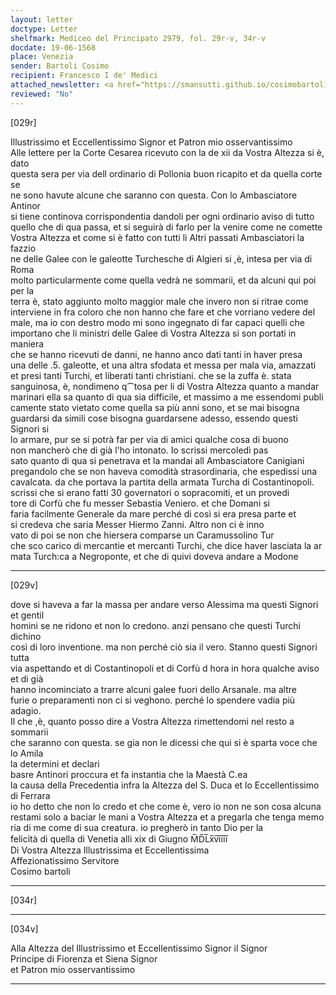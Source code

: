 ```yaml
---
layout: letter
doctype: Letter
shelfmark: Mediceo del Principato 2979, fol. 29r-v, 34r-v
docdate: 19-06-1568
place: Venezia
sender: Bartoli Cosimo
recipient: Francesco I de' Medici
attached_newsletter: <a href="https://smansutti.github.io/cosimobartoli/texts/3080_083/">3080_083</a>
reviewed: "No"
---
```


[029r]  
  
  
Illustrissimo et Eccellentissimo Signor et Patron mio osservantissimo  
Alle lettere per la Corte Cesarea ricevuto con la de xii da Vostra Altezza si è, dato  
questa sera per via dell ordinario di Pollonia buon ricapito et da quella corte se  
ne sono havute alcune che saranno con questa. Con lo Ambasciatore Antinor  
si tiene continova corrispondentia dandoli per ogni ordinario aviso di tutto  
quello che di qua passa, et si seguirà di farlo per la venire come ne comette  
Vostra Altezza et come si è fatto con tutti li Altri passati Ambasciatori la fazzio  
ne delle Galee con le galeotte Turchesche di Algieri si ,è, intesa per via di Roma  
molto particularmente come quella vedrà ne sommarii, et da alcuni qui poi per la  
terra è, stato aggiunto molto maggior male che invero non si ritrae come  
interviene in fra coloro che non hanno che fare et che vorriano vedere del  
male, ma io con destro modo mi sono ingegnato di far capaci quelli che  
importano che li ministri delle Galee di Vostra Altezza si son portati in maniera  
che se hanno ricevuti de danni, ne hanno anco dati tanti in haver presa  
una delle .5. galeotte, et una altra sfodata et messa per mala via, amazzati  
et presi tanti Turchi, et liberati tanti christiani. che se la zuffa è. stata  
sanguinosa, è, nondimeno q⁀tosa per li di Vostra Altezza quanto a mandar  
marinari ella sa quanto di qua sia difficile, et massimo a me essendomi publi  
camente stato vietato come quella sa più anni sono, et se mai bisogna  
guardarsi da simili cose bisogna guardarsene adesso, essendo questi Signori si  
lo armare, pur se si potrà far per via di amici qualche cosa di buono  
non mancherò che di già l'ho intonato. Io scrissi mercoledì pas  
sato quanto di qua si penetrava et la mandai all Ambasciatore Canigiani  
pregandolo che se non haveva comodità strasordinaria, che espedissi una  
cavalcata. da che portava la partita della armata Turcha di Costantinopoli.  
scrissi che si erano fatti 30 governatori o sopracomiti, et un provedi  
tore di Corfù che fu messer Sebastia Veniero. et che Domani si  
faria facilmente Generale da mare perché di così si era presa parte et  
si credeva che saria Messer Hiermo Zanni. Altro non ci è inno  
vato di poi se non che hiersera comparse un Caramussolino Tur  
che sco carico di mercantie et mercanti Turchi, che dice haver lasciata la ar  
mata Turch:ca a Negroponte, et che di quivi doveva andare a Modone  
  
---  

[029v]  
  
  
dove si haveva a far la massa per andare verso Alessima ma questi Signori et gentil  
homini se ne ridono et non lo credono. anzi pensano che questi Turchi dichino  
così di loro inventione. ma non perché ciò sia il vero. Stanno questi Signori tutta  
via aspettando et di Costantinopoli et di Corfù d hora in hora qualche aviso et di già  
hanno incominciato a trarre alcuni galee fuori dello Arsanale. ma altre  
furie o preparamenti non ci si veghono. perché lo spendere vadia più adagio.  
Il che ,è, quanto posso dire a Vostra Altezza rimettendomi nel resto a sommarii  
che saranno con questa. se gia non le dicessi che qui si è sparta voce che lo Amila  
la determini et declari  
basre Antinori proccura et fa instantia che la Maestà C.ea  
la causa della Precedentia infra la Altezza del S. Duca et lo Eccellentissimo di Ferrara  
io ho detto che non lo credo et che come è, vero io non ne son cosa alcuna  
restami solo a baciar le mani a Vostra Altezza et a pregarla che tenga memo  
ria di me come di sua creatura. io pregherò in tanto Dio per la  
felicità di quella di Venetia alli xix di Giugno M̅D̅L̅x̅v̅i̅i̅i̅i̅  
Di Vostra Altezza Illustrissima et Eccellentissima  
Affezionatissimo Servitore  
Cosimo bartoli  
  
---  

[034r]  
  
  
  
---  

[034v]  
  
  
Alla Altezza del Illustrissimo et Eccellentissimo Signor il Signor  
Principe di Fiorenza et Siena Signor  
et Patron mio osservantissimo  
  
---  

